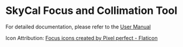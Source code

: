 # SkyCal Focus and Collimation Tool
For detailed documentation, please refer to the [User Manual](https://github.com/insertnamehere1/Bahtinov-Collimator/blob/master/help.pdf)



Icon Attribution: 
<a href="https://www.flaticon.com/free-icons/focus" title="focus icons">Focus icons created by Pixel perfect - Flaticon</a>
